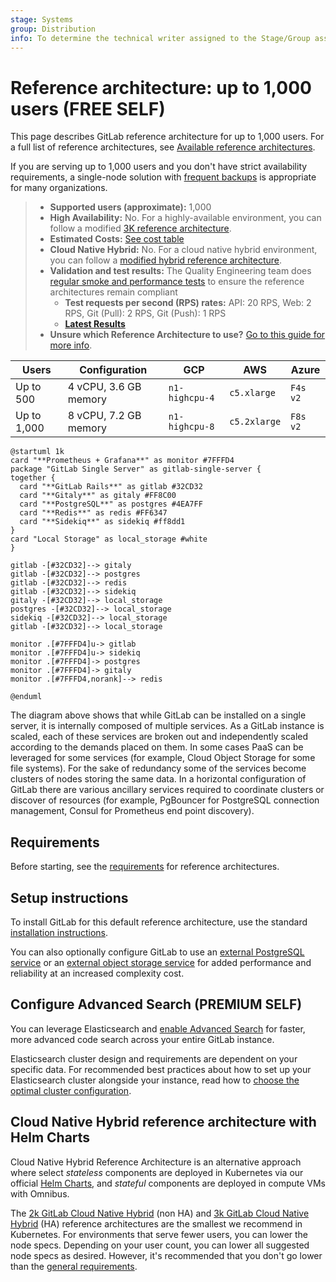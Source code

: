 ```yaml
---
stage: Systems
group: Distribution
info: To determine the technical writer assigned to the Stage/Group associated with this page, see https://about.gitlab.com/handbook/product/ux/technical-writing/#assignments
---
```


# Reference architecture: up to 1,000 users **(FREE SELF)**

This page describes GitLab reference architecture for up to 1,000 users. For a
full list of reference architectures, see
[Available reference architectures](index.md#available-reference-architectures).

If you are serving up to 1,000 users and you don't have strict availability
requirements, a single-node solution with
[frequent backups](index.md#backups) is appropriate for
many organizations.

> - **Supported users (approximate):** 1,000
> - **High Availability:** No. For a highly-available environment, you can
>   follow a modified [3K reference architecture](3k_users.md#supported-modifications-for-lower-user-counts-ha).
> - **Estimated Costs:** [See cost table](index.md#cost-to-run)
> - **Cloud Native Hybrid:** No. For a cloud native hybrid environment, you
>  can follow a [modified hybrid reference architecture](#cloud-native-hybrid-reference-architecture-with-helm-charts).
> - **Validation and test results:** The Quality Engineering team does [regular smoke and performance tests](index.md#validation-and-test-results) to ensure the reference architectures remain compliant
>   - **Test requests per second (RPS) rates:** API: 20 RPS, Web: 2 RPS, Git (Pull): 2 RPS, Git (Push): 1 RPS
>   - **[Latest Results](https://gitlab.com/gitlab-org/quality/performance/-/wikis/Benchmarks/Latest/1k)**
> - **Unsure which Reference Architecture to use?** [Go to this guide for more info](index.md#deciding-which-architecture-to-use).

| Users        | Configuration           | GCP            | AWS          | Azure    |
|--------------|-------------------------|----------------|--------------|----------|
| Up to 500    | 4 vCPU, 3.6 GB memory   | `n1-highcpu-4` | `c5.xlarge`  | `F4s v2` |
| Up to 1,000  | 8 vCPU, 7.2 GB memory   | `n1-highcpu-8` | `c5.2xlarge` | `F8s v2` |

```plantuml
@startuml 1k
card "**Prometheus + Grafana**" as monitor #7FFFD4
package "GitLab Single Server" as gitlab-single-server {
together {
  card "**GitLab Rails**" as gitlab #32CD32
  card "**Gitaly**" as gitaly #FF8C00
  card "**PostgreSQL**" as postgres #4EA7FF
  card "**Redis**" as redis #FF6347
  card "**Sidekiq**" as sidekiq #ff8dd1
}
card "Local Storage" as local_storage #white
}

gitlab -[#32CD32]--> gitaly
gitlab -[#32CD32]--> postgres
gitlab -[#32CD32]--> redis
gitlab -[#32CD32]--> sidekiq
gitaly -[#32CD32]--> local_storage
postgres -[#32CD32]--> local_storage
sidekiq -[#32CD32]--> local_storage
gitlab -[#32CD32]--> local_storage

monitor .[#7FFFD4]u-> gitlab
monitor .[#7FFFD4]u-> sidekiq
monitor .[#7FFFD4]-> postgres
monitor .[#7FFFD4]-> gitaly
monitor .[#7FFFD4,norank]--> redis

@enduml
```

The diagram above shows that while GitLab can be installed on a single server, it is internally composed of multiple services. As a GitLab instance is scaled, each of these services are broken out and independently scaled according to the demands placed on them. In some cases PaaS can be leveraged for some services (for example, Cloud Object Storage for some file systems). For the sake of redundancy some of the services become clusters of nodes storing the same data. In a horizontal configuration of GitLab there are various ancillary services required to coordinate clusters or discover of resources (for example, PgBouncer for PostgreSQL connection management, Consul for Prometheus end point discovery).

## Requirements

Before starting, see the [requirements](index.md#requirements) for reference architectures.

## Setup instructions

To install GitLab for this default reference architecture, use the standard
[installation instructions](../../install/index.md).

You can also optionally configure GitLab to use an [external PostgreSQL service](../postgresql/external.md)
or an [external object storage service](../object_storage.md) for added
performance and reliability at an increased complexity cost.

## Configure Advanced Search **(PREMIUM SELF)**

You can leverage Elasticsearch and [enable Advanced Search](../../integration/advanced_search/elasticsearch.md)
for faster, more advanced code search across your entire GitLab instance.

Elasticsearch cluster design and requirements are dependent on your specific
data. For recommended best practices about how to set up your Elasticsearch
cluster alongside your instance, read how to
[choose the optimal cluster configuration](../../integration/advanced_search/elasticsearch.md#guidance-on-choosing-optimal-cluster-configuration).

## Cloud Native Hybrid reference architecture with Helm Charts

Cloud Native Hybrid Reference Architecture is an alternative approach where select _stateless_
components are deployed in Kubernetes via our official [Helm Charts](https://docs.gitlab.com/charts/),
and _stateful_ components are deployed in compute VMs with Omnibus.

The [2k GitLab Cloud Native Hybrid](2k_users.md#cloud-native-hybrid-reference-architecture-with-helm-charts-alternative) (non HA) and [3k GitLab Cloud Native Hybrid](3k_users.md#cloud-native-hybrid-reference-architecture-with-helm-charts-alternative) (HA) reference architectures are the smallest we recommend in Kubernetes.
For environments that serve fewer users, you can lower the node specs. Depending on your user count, you can lower all suggested node specs as desired. However, it's recommended that you don't go lower than the [general requirements](../../install/requirements.md).
